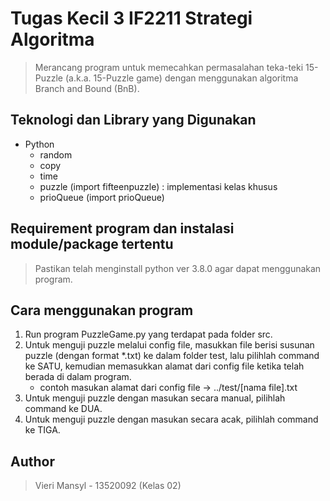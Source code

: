 # Tugas Kecil 3 IF2211 Strategi Algoritma

> Merancang program untuk memecahkan permasalahan teka-teki 15-Puzzle (a.k.a. 15-Puzzle game) dengan menggunakan algoritma Branch and Bound (BnB).

## Teknologi dan Library yang Digunakan
* Python
    * random
    * copy
    * time
    * puzzle (import fifteenpuzzle) : implementasi kelas khusus
    * prioQueue (import prioQueue)

## Requirement program dan instalasi module/package tertentu
> Pastikan telah menginstall python ver 3.8.0 agar dapat menggunakan program.

## Cara menggunakan program
1. Run program PuzzleGame.py yang terdapat pada folder src.
2. Untuk menguji puzzle melalui config file, masukkan file berisi susunan puzzle (dengan format *.txt) ke dalam folder test, lalu pilihlah command ke SATU, kemudian memasukkan alamat dari config file ketika telah berada di dalam program.
    * contoh masukan alamat dari config file -> ../test/[nama file].txt 
3. Untuk menguji puzzle dengan masukan secara manual, pilihlah command ke DUA.
4. Untuk menguji puzzle dengan masukan secara acak, pilihlah command ke TIGA.

## Author
> Vieri Mansyl - 13520092 (Kelas 02)
